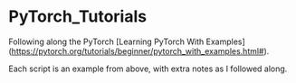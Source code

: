 # PyTorch_Tutorials

Following along the PyTorch [Learning PyTorch With Examples] (https://pytorch.org/tutorials/beginner/pytorch_with_examples.html#). 

Each script is an example from above, with extra notes as I followed along. 

